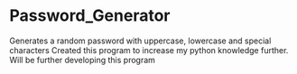 # Password_Generator
Generates a random password with uppercase, lowercase and special characters
Created this program to increase my python knowledge further. Will be further developing this program
